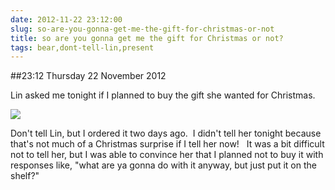 ```yaml
---
date: 2012-11-22 23:12:00
slug: so-are-you-gonna-get-me-the-gift-for-christmas-or-not
title: so are you gonna get me the gift for Christmas or not?
tags: bear,dont-tell-lin,present
---
```


##23:12 Thursday 22 November 2012

Lin asked me tonight if I planned to buy the gift she wanted for Christmas.

[![](/images/2012/11/Screen-Shot-2012-11-22-at-11.03.06-PM.png)](/images/2012/11/Screen-Shot-2012-11-22-at-11.03.06-PM.png)

Don't tell Lin, but I ordered it two days ago.  I didn't tell her tonight because that's not much of a Christmas surprise if I tell her now!   It was a bit difficult not to tell her, but I was able to convince her that I planned not to buy it with responses like, "what are ya gonna do with it anyway, but just put it on the shelf?"


